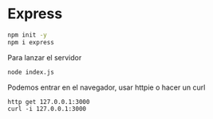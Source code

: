 # Express

```sh
npm init -y 
npm i express
```

Para lanzar el servidor
```sh
node index.js
```

Podemos entrar en el navegador, usar httpie o hacer un curl
```
http get 127.0.0.1:3000                                             
curl -i 127.0.0.1:3000        
```
